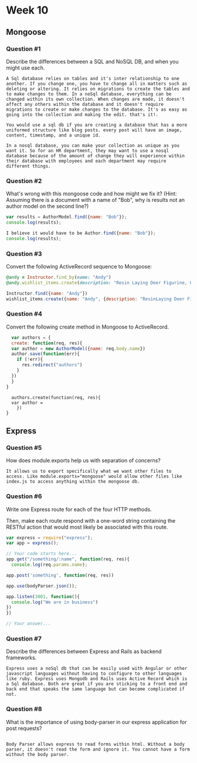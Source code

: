 # Week 10

## Mongoose

### Question #1

Describe the differences between a SQL and NoSQL DB, and when you might use each.

```text
A Sql database relies on tables and it's inter relationship to one another. If you change one, you have to change all in matters such as deleting or altering. It relies on migrations to create the tables and to make changes to them. In a noSql database, everything can be changed within its own collection. When changes are made, it doesn't affect any others within the database and it doesn't require migrations to create or make changes to the database. It's as easy as going into the collection and making the edit. that's it!.

You would use a sql db if you are creating a database that has a more uniformed structure like blog posts. every post will have an image, content, timestamp, and a unique id.

In a nosql database, you can make your collection as unique as you want it. So for an HR department, they may want to use a nosql database because of the amount of change they will experience within their database with employees and each department may require different things.

```

### Question #2

What's wrong with this mongoose code and how might we fix it?
(Hint: Assuming there is a document with a name of "Bob", why is results not an author model on the second line?)

```js
var results = AuthorModel.find({name: "Bob"});
console.log(results);
```

```js
I believe it would have to be Author.find({name: "Bob"});
console.log(results);
```

### Question #3

Convert the following ActiveRecord sequence to Mongoose:

```rb
@andy = Instructor.find_by(name: "Andy")
@andy.wishlist_items.create(description: "Resin Laying Deer Figurine, Gold")
```

```js
Instructor.find({name: "Andy"})
wishlist_items.create({name: "Andy", {description: "ResinLaying Deer Figurine, Gold"}})

```

### Question #4

Convert the following create method in Mongoose to ActiveRecord.

```js
  var authors = {
  create: function(req, res){
  var author = new AuthorModel({name: req.body.name})
  author.save(function(err){
    if (!err){
      res.redirect("authors")
    }
  })
  }  
}
```

```
  authors.create(function(req, res){
  var author =   
    })
}

```
## Express

### Question #5

How does module.exports help us with separation of concerns?

```text
It allows us to export specifically what we want other files to access. Like module.exports="mongoose" would allow other files like index.js to access anything within the mongoose db.
```

### Question #6

Write one Express route for each of the four HTTP methods.

Then, make each route respond with a one-word string containing the RESTful action that would most likely be associated with this route.

```js
var express = require("express");
var app = express();

// Your code starts here...
app.get("/something/:name", function(req, res){
  console.log(req.params.name);

app.post('something', function(req, res))

app.use(bodyParser.json());

app.listen(3001, function(){
  console.log("We are in business")
})
})
```

```js
// Your answer...
```
### Question #7

Describe the differences between Express and Rails as backend frameworks.

```
Express uses a noSql db that can be easily used with Angular or other javascript languages without having to configure to other languages like ruby. Express uses Mongodb and Rails uses Active Record which is a Sql database. Both are great if you are sticking to a front end and back end that speaks the same language but can become complicated if not.

```

### Question #8

What is the importance of using body-parser in our express application for post requests?

```

Body Parser allows express to read forms within html. Without a body parser, it doesn't read the form and ignore it. You cannot have a form without the body parser. 

```

